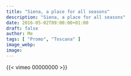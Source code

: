 ```yaml
---
title: "Siena, a place for all seasons"
description: "Siena, a place for all seasons"
date: 2016-05-02T09:00:00+01:00
draft: false
author: Me
tags: [ "Promo", "Toscana" ]
image_webp:
image:
---
```


{{< vimeo 00000000 >}}
